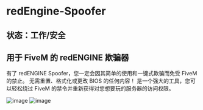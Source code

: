 # redEngine-Spoofer

## 状态：工作/安全
## 用于 FiveM 的 redENGINE 欺骗器
有了 redENGINE Spoofer，您一定会因其简单的使用和一键式欺骗而免受 FiveM 的禁止。 无需重置、格式化或更改 BIOS 的任何内容！ 是一个强大的工具，您可以轻松绕过 FiveM 的禁令并重新获得对您想要玩的服务器的访问权限。

![image](https://github.com/j0wlennha/redEngine-Spoofer/assets/161416217/6c2c2799-6cd7-492d-82e5-de0b062f0b34)
![image](https://github.com/j0wlennha/redEngine-Spoofer/assets/161416217/17edff9e-15d1-47f1-aa43-73d3877ac43e)

